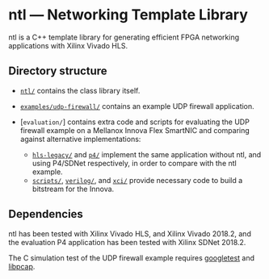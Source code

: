 ntl &mdash; Networking Template Library
===

ntl is a C++ template library for generating efficient FPGA networking
applications with Xilinx Vivado HLS.

Directory structure
---

  * [`ntl/`](ntl/) contains the class library itself.
  * [`examples/udp-firewall/`](examples/udp-firewall/) contains an example UDP firewall application.
  * [`evaluation/`] contains extra code and scripts for evaluating the UDP
    firewall example on a Mellanox Innova Flex SmartNIC and comparing against
    alternative implementations:

    * [`hls-legacy/`](evaluation/hls-legacy/) and
      [`p4/`](evaluation/p4/) implement the same application
      without ntl, and using P4/SDNet respectively, in order to compare with the
      ntl example.
    * [`scripts/`](evaluation/scripts/), [`verilog/`](evaluation/verilog/),
      and [`xci/`](evaluation/xci/) provide necessary code to build a bitstream for the
      Innova.

Dependencies
---

ntl has been tested with Xilinx Vivado HLS, and Xilinx Vivado 2018.2, and the
evaluation P4 application has been tested with Xilinx SDNet 2018.2.

The C simulation test of the UDP firewall example requires
[googletest](https://github.com/google/googletest) and
[libpcap](https://www.tcpdump.org/).
